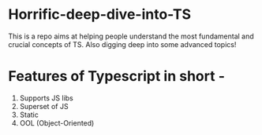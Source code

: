 # Horrific-deep-dive-into-TS
This is a repo aims at helping people understand the most fundamental and crucial concepts of TS. Also digging deep into some advanced topics!

# Features of Typescript in short - 

1. Supports JS libs
2. Superset of JS
3. Static
4. OOL (Object-Oriented)


